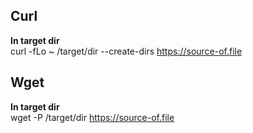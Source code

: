 Curl
----
**In target dir**   
curl -fLo ~ /target/dir --create-dirs https://source-of.file

Wget
----
**In target dir**  
wget -P /target/dir https://source-of.file
